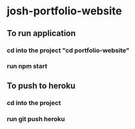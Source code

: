 # josh-portfolio-website

## To run application
### cd into the project "cd portfolio-website"
### run npm start

## To push to heroku
### cd into the project
### run git push heroku
